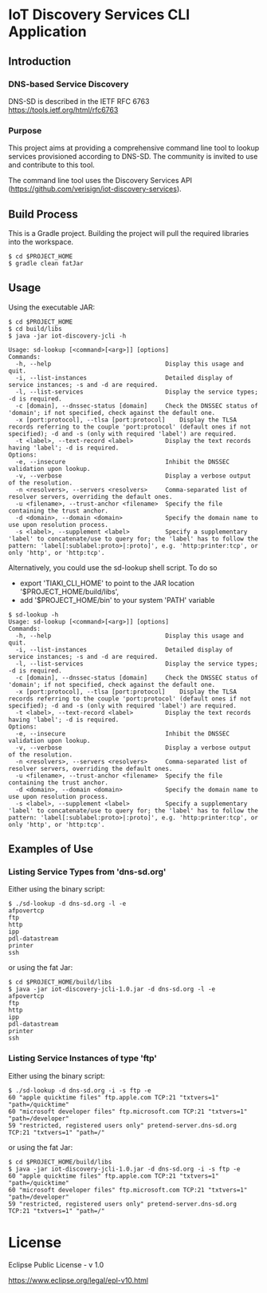 # IoT Discovery Services CLI Application

## Introduction

### DNS-based Service Discovery
DNS-SD is described in the  IETF RFC 6763
https://tools.ietf.org/html/rfc6763


### Purpose
This project aims at providing a comprehensive command line tool to lookup services provisioned according to DNS-SD. The community is invited to use and contribute to this tool.

The command line tool uses the Discovery Services API (https://github.com/verisign/iot-discovery-services).

## Build Process
This is a Gradle project. Building the project will pull the required libraries into the workspace.

```
$ cd $PROJECT_HOME
$ gradle clean fatJar
```

## Usage
Using the executable JAR:

```
$ cd $PROJECT_HOME
$ cd build/libs
$ java -jar iot-discovery-jcli -h

Usage: sd-lookup [<command>[<arg>]] [options]
Commands:
  -h, --help                              	Display this usage and quit.
  -i, --list-instances                    	Detailed display of service instances; -s and -d are required.
  -l, --list-services                     	Display the service types; -d is required.
  -c [domain], --dnssec-status [domain]   	Check the DNSSEC status of 'domain'; if not specified, check against the default one.
  -x [port:protocol], --tlsa [port:protocol]	Display the TLSA records referring to the couple 'port:protocol' (default ones if not specified); -d and -s (only with required 'label') are required.
  -t <label>, --text-record <label>       	Display the text records having 'label'; -d is required.
Options:
  -e, --insecure                          	Inhibit the DNSSEC validation upon lookup.
  -v, --verbose                           	Display a verbose output of the resolution.
  -n <resolvers>, --servers <resolvers>   	Comma-separated list of resolver servers, overriding the default ones.
  -u <filename>, --trust-anchor <filename>	Specify the file containing the trust anchor.
  -d <domain>, --domain <domain>          	Specify the domain name to use upon resolution process.
  -s <label>, --supplement <label>        	Specify a supplementary 'label' to concatenate/use to query for; the 'label' has to follow the pattern: 'label[:sublabel:proto>|:proto]', e.g. 'http:printer:tcp', or only 'http', or 'http:tcp'.

```

Alternatively, you could use the sd-lookup shell script. To do so
* export 'TIAKI_CLI_HOME' to point to the JAR location '$PROJECT_HOME/build/libs',
* add '$PROJECT_HOME/bin' to your system 'PATH' variable


```
$ sd-lookup -h
Usage: sd-lookup [<command>[<arg>]] [options]
Commands:
  -h, --help                              	Display this usage and quit.
  -i, --list-instances                    	Detailed display of service instances; -s and -d are required.
  -l, --list-services                     	Display the service types; -d is required.
  -c [domain], --dnssec-status [domain]   	Check the DNSSEC status of 'domain'; if not specified, check against the default one.
  -x [port:protocol], --tlsa [port:protocol]	Display the TLSA records referring to the couple 'port:protocol' (default ones if not specified); -d and -s (only with required 'label') are required.
  -t <label>, --text-record <label>       	Display the text records having 'label'; -d is required.
Options:
  -e, --insecure                          	Inhibit the DNSSEC validation upon lookup.
  -v, --verbose                           	Display a verbose output of the resolution.
  -n <resolvers>, --servers <resolvers>   	Comma-separated list of resolver servers, overriding the default ones.
  -u <filename>, --trust-anchor <filename>	Specify the file containing the trust anchor.
  -d <domain>, --domain <domain>          	Specify the domain name to use upon resolution process.
  -s <label>, --supplement <label>        	Specify a supplementary 'label' to concatenate/use to query for; the 'label' has to follow the pattern: 'label[:sublabel:proto>|:proto]', e.g. 'http:printer:tcp', or only 'http', or 'http:tcp'.

```

## Examples of Use

### Listing Service Types from 'dns-sd.org'

Either using the binary script:

```
$ ./sd-lookup -d dns-sd.org -l -e
afpovertcp
ftp
http
ipp
pdl-datastream
printer
ssh
```

or using the fat Jar:

```
$ cd $PROJECT_HOME/build/libs
$ java -jar iot-discovery-jcli-1.0.jar -d dns-sd.org -l -e
afpovertcp
ftp
http
ipp
pdl-datastream
printer
ssh
```

### Listing Service Instances of type 'ftp'

Either using the binary script:

```
$ ./sd-lookup -d dns-sd.org -i -s ftp -e
60 "apple quicktime files" ftp.apple.com TCP:21 "txtvers=1" "path=/quicktime"
60 "microsoft developer files" ftp.microsoft.com TCP:21 "txtvers=1" "path=/developer"
59 "restricted, registered users only" pretend-server.dns-sd.org TCP:21 "txtvers=1" "path=/"
```

or using the fat Jar:

```
$ cd $PROJECT_HOME/build/libs
$ java -jar iot-discovery-jcli-1.0.jar -d dns-sd.org -i -s ftp -e
60 "apple quicktime files" ftp.apple.com TCP:21 "txtvers=1" "path=/quicktime"
60 "microsoft developer files" ftp.microsoft.com TCP:21 "txtvers=1" "path=/developer"
59 "restricted, registered users only" pretend-server.dns-sd.org TCP:21 "txtvers=1" "path=/"
```

# License

Eclipse Public License - v 1.0

https://www.eclipse.org/legal/epl-v10.html
